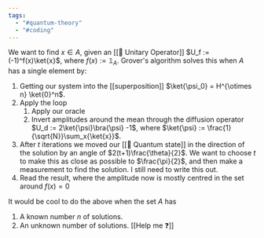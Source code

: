 ```yaml
---
tags:
  - "#quantum-theory"
  - "#coding"
---
```

We want to find $x \in A$, given an [[📘 Unitary Operator]] $U_f := (-1)^f(x)\ket{x}$, where $f(x) := \mathbb{1}_A$. Grover's algorithm solves this when $A$ has a single element by:
1. Getting our system into the [[superposition]] $\ket{\psi_0} = H^{\otimes n} \ket{0}^n$.
2. Apply the loop
	1. Apply our oracle 
	2. Invert amplitudes around the mean through the diffusion operator $U_d := 2\ket{\psi}\bra{\psi} -1$, where $\ket{\psi} := \frac{1}{\sqrt{N}}\sum_x{\ket{x}}$.
3. After $t$ iterations we moved our [[📘 Quantum state]] in the direction of the solution by an angle of $2(t+1)\frac{\theta}{2}$. We want to choose $t$ to make this as close as possible to $\frac{\pi}{2}$, and then make a measurement to find the solution. I still need to write this out.
4. Read the result, where the amplitude now is mostly centred in the set around $f(x) = 0$

It would be cool to do the above when the set $A$ has
1. A known number $n$ of solutions. 
2. An unknown number of solutions.
[[Help me ❓]]

